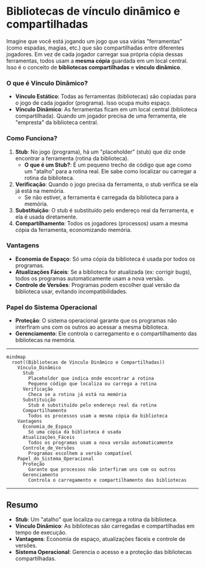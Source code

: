 # Bibliotecas de vínculo dinâmico e compartilhadas 

Imagine que você está jogando um jogo que usa várias "ferramentas" (como espadas, magias, etc.) que são compartilhadas entre diferentes jogadores. Em vez de cada jogador carregar sua própria cópia dessas ferramentas, todos usam a **mesma cópia** guardada em um local central. Isso é o conceito de **bibliotecas compartilhadas** e **vínculo dinâmico**.

### O que é Vínculo Dinâmico?
- **Vínculo Estático**: Todas as ferramentas (bibliotecas) são copiadas para o jogo de cada jogador (programa). Isso ocupa muito espaço.
- **Vínculo Dinâmico**: As ferramentas ficam em um local central (biblioteca compartilhada). Quando um jogador precisa de uma ferramenta, ele "empresta" da biblioteca central.

### Como Funciona?
1. **Stub**: No jogo (programa), há um "placeholder" (stub) que diz onde encontrar a ferramenta (rotina da biblioteca).
   - **O que é um Stub?**: É um pequeno trecho de código que age como um "atalho" para a rotina real. Ele sabe como localizar ou carregar a rotina da biblioteca.
2. **Verificação**: Quando o jogo precisa da ferramenta, o stub verifica se ela já está na memória.
   - Se não estiver, a ferramenta é carregada da biblioteca para a memória.
3. **Substituição**: O stub é substituído pelo endereço real da ferramenta, e ela é usada diretamente.
4. **Compartilhamento**: Todos os jogadores (processos) usam a mesma cópia da ferramenta, economizando memória.

### Vantagens
- **Economia de Espaço**: Só uma cópia da biblioteca é usada por todos os programas.
- **Atualizações Fáceis**: Se a biblioteca for atualizada (ex: corrigir bugs), todos os programas automaticamente usam a nova versão.
- **Controle de Versões**: Programas podem escolher qual versão da biblioteca usar, evitando incompatibilidades.

### Papel do Sistema Operacional
- **Proteção**: O sistema operacional garante que os programas não interfiram uns com os outros ao acessar a mesma biblioteca.
- **Gerenciamento**: Ele controla o carregamento e o compartilhamento das bibliotecas na memória.

---

```mermaid
mindmap
  root((Bibliotecas de Vínculo Dinâmico e Compartilhadas))
    Vínculo_Dinâmico
      Stub
        Placeholder que indica onde encontrar a rotina
        Pequeno código que localiza ou carrega a rotina
      Verificação
        Checa se a rotina já está na memória
      Substituição
        Stub é substituído pelo endereço real da rotina
      Compartilhamento
        Todos os processos usam a mesma cópia da biblioteca
    Vantagens
      Economia_de_Espaço
        Só uma cópia da biblioteca é usada
      Atualizações_Fáceis
        Todos os programas usam a nova versão automaticamente
      Controle_de_Versões
        Programas escolhem a versão compatível
    Papel_do_Sistema_Operacional
      Proteção
        Garante que processos não interfiram uns com os outros
      Gerenciamento
        Controla o carregamento e compartilhamento das bibliotecas
```

---

## Resumo
- **Stub**: Um "atalho" que localiza ou carrega a rotina da biblioteca.
- **Vínculo Dinâmico**: As bibliotecas são carregadas e compartilhadas em tempo de execução.
- **Vantagens**: Economia de espaço, atualizações fáceis e controle de versões.
- **Sistema Operacional**: Gerencia o acesso e a proteção das bibliotecas compartilhadas.